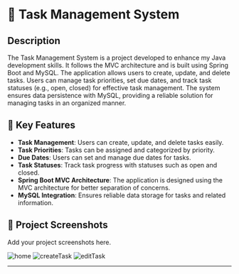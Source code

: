 # 📂 Task Management System

## Description
The Task Management System is a project developed to enhance my Java development skills. It follows the MVC architecture and is built using Spring Boot and MySQL. The application allows users to create, update, and delete tasks. Users can manage task priorities, set due dates, and track task statuses (e.g., open, closed) for effective task management. The system ensures data persistence with MySQL, providing a reliable solution for managing tasks in an organized manner.

## 🔑 Key Features
- **Task Management**: Users can create, update, and delete tasks easily.
- **Task Priorities**: Tasks can be assigned and categorized by priority.
- **Due Dates**: Users can set and manage due dates for tasks.
- **Task Statuses**: Track task progress with statuses such as open and closed.
- **Spring Boot MVC Architecture**: The application is designed using the MVC architecture for better separation of concerns.
- **MySQL Integration**: Ensures reliable data storage for tasks and related information.

## 📸 Project Screenshots
Add your project screenshots here.

![home](https://github.com/user-attachments/assets/86670576-fc2a-47e6-afec-42553dc91345)
![createTask](https://github.com/user-attachments/assets/b3a9540f-3990-4358-8e4d-38777ce0dcb4)
![editTask](https://github.com/user-attachments/assets/2a4dc2e0-2d53-421d-8285-bf89387bcd0d)


---

